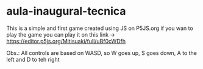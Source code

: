 # aula-inaugural-tecnica
This is a simple and first game created using JS on P5JS.org
if you wan to play the game you can play it on this link -> https://editor.p5js.org/Mitisuaki/full/uBf0cWDfh

Obs.: All controls are based on WASD, so W goes up, S goes down, A to the left and D to teh right
